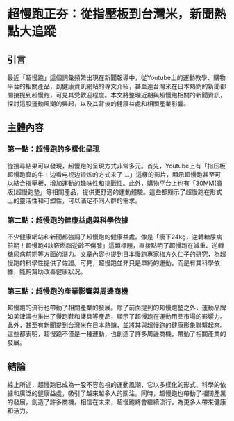 # 超慢跑正夯：從指壓板到台灣米，新聞熱點大追蹤

## 引言

最近「超慢跑」這個詞彙頻繁出現在新聞報導中，從Youtube上的運動教學、購物平台的相關產品，到健康資訊網站的專文介紹，甚至連台灣米在日本熱銷的新聞都間接提到超慢跑，可見其受歡迎程度。本文將整理近期與超慢跑相關的新聞資訊，探討這股運動風潮的興起，以及其背後的健康益處和相關產業影響。

## 主體內容

### 第一點：超慢跑的多樣化呈現

從搜尋結果可以發現，超慢跑的呈現方式非常多元。首先，Youtube上有「指压板超慢跑真的牛！边看电视边锻炼的方式来了 ...」這樣的影片，顯示超慢跑甚至可以結合指壓板，增加運動的趣味性和挑戰性。此外，購物平台上也有「30MM(寬版)超慢跑墊」等相關產品，提供更舒適的運動體驗。這些都顯示了超慢跑在形式上的靈活性和可塑性，可以滿足不同人群的需求。

### 第二點：超慢跑的健康益處與科學依據

不少健康網站和新聞都強調了超慢跑的健康益處。像是「瘦下24kg，逆轉糖尿病前期！超慢跑4訣竅燃脂逆齡不傷膝」這類標題，直接點明了超慢跑在減重、逆轉糖尿病前期等方面的潛力。文章內容也提到日本慢跑專家梅方久仁子的研究，為超慢跑的科學性提供了佐證。可見，超慢跑並非只是單純的運動，而是有其科學依據，能夠幫助改善健康狀況。

### 第三點：超慢跑的產業影響與周邊商機

超慢跑的流行也帶動了相關產業的發展。除了前面提到的超慢跑墊之外，運動品牌如美津濃也推出了慢跑鞋和護具等產品，顯示了超慢跑在運動用品市場的影響力。此外，甚至有新聞提到台灣米在日本熱銷，並將其與超慢跑的健康形象聯繫起來。這些都表明，超慢跑不僅是一種運動，也創造了許多周邊商機，帶動了相關產業的發展。

## 結論

綜上所述，超慢跑已成為一股不容忽視的運動風潮，它以多樣化的形式、科學的依據和廣泛的健康益處，吸引了越來越多人的關注。同時，超慢跑也帶動了相關產業的發展，創造了許多商機。相信在未來，超慢跑將會繼續流行，為更多人帶來健康和活力。
